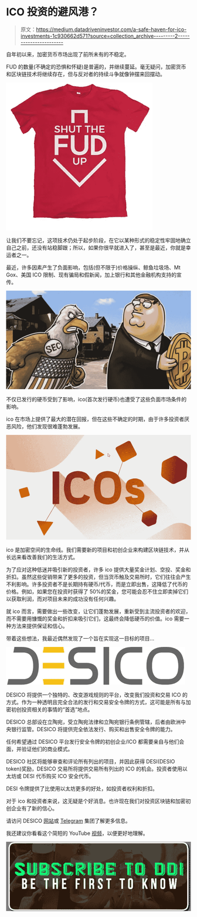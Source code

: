 # ICO 投资的避风港？

> 原文：<https://medium.datadriveninvestor.com/a-safe-haven-for-ico-investments-1c930662d571?source=collection_archive---------2----------------------->

自年初以来，加密货币市场出现了前所未有的不稳定。

FUD 的数量(不确定的恐惧和怀疑)是普遍的，并继续蔓延。毫无疑问，加密货币和区块链技术将继续存在，但与反对者的持续斗争就像钟摆来回摆动。

![](img/ce945c05e0216c3cfaae6c6fa8f16cc8.png)

让我们不要忘记，这项技术仍处于起步阶段，在它以某种形式的稳定性牢固地确立自己之前，还没有站稳脚跟；所以，如果你很早就进入了，甚至是最近，你就是幸运者之一。

最近，许多因素产生了负面影响，包括(但不限于)价格操纵、鲸鱼垃圾场、Mt Gox、美国 ICO 限制、现有骗局和假新闻，加上银行和其他金融机构支持的宣传。

![](img/9eee337e98a4bce94a883588ddb8ed54.png)

不仅已发行的硬币受到了影响，ico(首次发行硬币)也遭受了这些负面市场条件的影响。

ico 在市场上提供了最大的潜在回报，但在这些不确定的时期，由于许多投资者厌恶风险，他们发现很难蓬勃发展。

![](img/494f740ee55eb0c44b00c45b46ac947f.png)

ico 是加密空间的生命线。我们需要新的项目和初创企业来构建区块链技术，并从长远来看改善我们的生活方式。

为了应对这种低迷并吸引新的投资者，许多 ico 提供大量奖金计划、空投、奖金和折扣。虽然这些促销带来了更多的投资，但当货币触及交易所时，它们往往会产生不利影响。许多投资者不是长期持有硬币/代币，而是立即出售，这降低了代币的价格。例如，如果您在投资时获得了 50%的奖金，您可能会忍不住立即卖掉它们以获取利润，而对项目未来的成功没有任何兴趣。

就 ico 而言，需要做出一些改变，让它们蓬勃发展，重新受到主流投资者的欢迎，而不需要用慷慨的奖金和折扣来吸引它们，这最终会降低硬币的价值。ico 需要一种方法来提供保证和信心。

带着这些想法，我最近偶然发现了一个旨在实现这一目标的项目…

![](img/5398278b0944802a8cf4d7f445be618c.png)

DESICO 将提供一个独特的、改变游戏规则的平台，改变我们投资和交易 ICO 的方式。作为一种透明且完全合法的发行和交易安全令牌的方式，这可能是所有与加密初创投资相关的事情的“首选”地点。

DESICO 总部设在立陶宛，受立陶宛法律和立陶宛银行条例管辖，后者由欧洲中央银行监管。DESICO 将提供完全依法发行、购买和出售安全令牌的能力。

任何希望通过 DESICO 平台发行安全令牌的初创企业/ICO 都需要亲自与他们会面，并验证他们的商业模式。

DESICO 社区将能够审查和评论所有列出的项目，并因此获得 DESI(DESIO token)奖励，DESICO 交易所将提供交易所有列出的 ICO 的机会。投资者使用以太坊或 DESI 代币购买 ICO 安全代币。

DESI 令牌提供了比使用以太坊更多的好处，如投资者权利和折扣。

对于 ico 和投资者来说，这无疑是个好消息。也许现在我们对投资区块链和加密初创企业有了新的信心。

请访问 DESICO [网站](https://www.desico.io)或 [Telegram](https://t.me/desicochat) 集团了解更多信息。

我还建议你看看这个简短的 YouTube [视频](https://youtu.be/oCjB2K2JLM8)，以便更好地理解。

[![](img/77a7e9c7cd800c68bee06b751e8aed70.png)](http://eepurl.com/dw5NFP)
